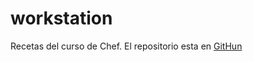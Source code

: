 # workstation

Recetas del curso de Chef. El repositorio esta en [GitHun](https://github.com/danielpardorus/workstation.git)
